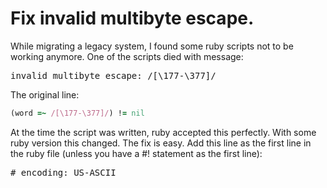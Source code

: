 # Fix invalid multibyte escape.

While migrating a legacy system, I found some ruby scripts not to be working anymore.
One of the scripts died with message:

<pre>invalid multibyte escape: /[\177-\377]/</pre>

The original line:

```ruby
(word =~ /[\177-\377]/) != nil
```

At the time the script was written, ruby accepted this perfectly. With some ruby version
this changed. The fix is easy. Add this line as the first line in the ruby file (unless you have a #! statement as the first line):

<pre># encoding: US-ASCII</pre>

